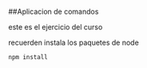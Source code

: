 ##Aplicacion de comandos

este es el ejercicio del curso

recuerden instala los paquetes de node 

```
npm install
```